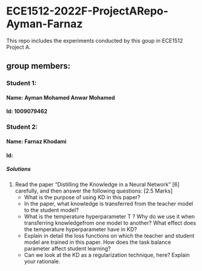 # ECE1512-2022F-ProjectARepo-Ayman-Farnaz

This repo includes the experiments conducted by this goup in ECE1512 Project A.

## group members:
### Student 1:
#### Name: Ayman Mohamed Anwar Mohamed
#### Id: 1009079462
### Student 2:
#### Name: Farnaz Khodami
#### Id: 

##### Solutions
1.  Read the paper “Distilling the Knowledge in a Neural Network” [6] carefully, and then answer the following questions: [2.5 Marks]
    * What is the purpose of using KD in this paper? 
    * In the paper, what knowledge is transferred from the teacher model to the student model?
    * What is the temperature hyperparameter T ? Why do we use it when transferring knowledgefrom one model to another? What effect does the temperature hyperparameter have in KD?
    * Explain in detail the loss functions on which the teacher and student model are trained in this paper. How does the task balance parameter affect student learning? 
    * Can we look at the KD as a regularization technique, here? Explain your rationale.
